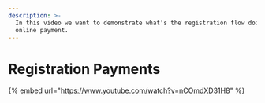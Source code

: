 ```yaml
---
description: >-
  In this video we want to demonstrate what's the registration flow doing an
  online payment.
---
```


# Registration Payments

{% embed url="https://www.youtube.com/watch?v=nCOmdXD31H8" %}
